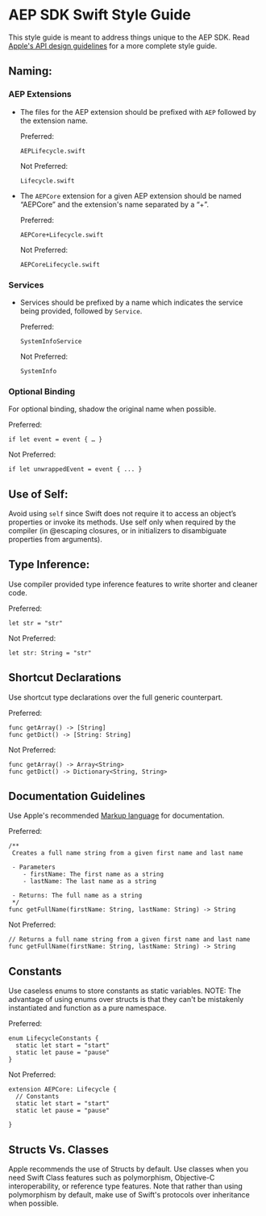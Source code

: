# AEP SDK Swift Style Guide
This style guide is meant to address things unique to the AEP SDK. Read [Apple's API design guidelines](https://swift.org/documentation/api-design-guidelines/) for a more complete style guide.

## Naming:
### AEP Extensions
* The files for the AEP extension should be prefixed with `AEP` followed by the extension name.
  
  Preferred:
  ```
  AEPLifecycle.swift
  ```
  Not Preferred:
  ```
  Lifecycle.swift
  ```
* The `AEPCore` extension for a given AEP extension should be named “AEPCore” and the extension's name separated by a “+”.
  
  Preferred:
  ```
  AEPCore+Lifecycle.swift
  ```
  Not Preferred:
  ```
  AEPCoreLifecycle.swift
  ```
### Services
* Services should be prefixed by a name which indicates the service being provided, followed by `Service`. 

  Preferred:
  ```
  SystemInfoService
  ```
  Not Preferred:
  ```
  SystemInfo
  ```
### Optional Binding
For optional binding, shadow the original name when possible. 

Preferred:
```
if let event = event { … }
```
Not Preferred:
```
if let unwrappedEvent = event { ... }
```

## Use of Self:
Avoid using `self` since Swift does not require it to access an object’s properties or invoke its methods. Use self only when required by the compiler (in @escaping closures, or in initializers to disambiguate properties from arguments).

## Type Inference:
Use compiler provided type inference features to write shorter and cleaner code. 

Preferred:
```
let str = "str"
```
Not Preferred:
```
let str: String = "str"
```

## Shortcut Declarations
Use shortcut type declarations over the full generic counterpart.

Preferred:
```
func getArray() -> [String]
func getDict() -> [String: String]
```
Not Preferred:
```
func getArray() -> Array<String>
func getDict() -> Dictionary<String, String>
```

## Documentation Guidelines
Use Apple's recommended [Markup language](https://developer.apple.com/library/archive/documentation/Xcode/Reference/xcode_markup_formatting_ref/AddingMarkup.html#//apple_ref/doc/uid/TP40016497-CH100-SW1) for documentation. 

Preferred:
```
/**
 Creates a full name string from a given first name and last name

 - Parameters 
    - firstName: The first name as a string
    - lastName: The last name as a string

 - Returns: The full name as a string
 */
func getFullName(firstName: String, lastName: String) -> String
```

Not Preferred:
```
// Returns a full name string from a given first name and last name
func getFullName(firstName: String, lastName: String) -> String
```

## Constants
Use caseless enums to store constants as static variables. NOTE: The advantage of using enums over structs is that they can't be mistakenly instantiated and function as a pure namespace.

Preferred:
```
enum LifecycleConstants {
  static let start = "start"
  static let pause = "pause"
}
```

Not Preferred:
```
extension AEPCore: Lifecycle {
  // Constants
  static let start = "start"
  static let pause = "pause"
  
}
```

## Structs Vs. Classes
Apple recommends the use of Structs by default. Use classes when you need Swift Class features such as polymorphism, Objective-C interoperability, or reference type features. Note that rather than using polymorphism by default, make use of Swift's protocols over inheritance when possible. 
